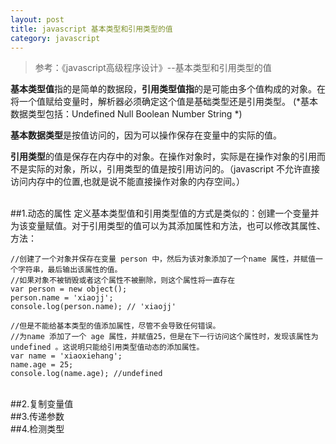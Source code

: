```yaml
---
layout: post
title: javascript 基本类型和引用类型的值
category: javascript
---
```


>参考：《javascript高级程序设计》--基本类型和引用类型的值

**基本类型值**指的是简单的数据段，**引用类型值指**的是可能由多个值构成的对象。在将一个值赋给变量时，解析器必须确定这个值是基础类型还是引用类型。
(*基本数据类型包括：Undefined Null Boolean Number String *)

**基本数据类型**是按值访问的，因为可以操作保存在变量中的实际的值。

**引用类型**的值是保存在内存中的对象。在操作对象时，实际是在操作对象的引用而不是实际的对象，所以，引用类型的值是按引用访问的。（javascript 不允许直接访问内存中的位置,也就是说不能直接操作对象的内存空间。）

<br>
##1.动态的属性
定义基本类型值和引用类型值的方式是类似的：创建一个变量并为该变量赋值。对于引用类型的值可以为其添加属性和方法，也可以修改其属性、方法：

    //创建了一个对象并保存在变量 person 中，然后为该对象添加了一个name 属性，并赋值一个字符串，最后输出该属性的值。
    //如果对象不被销毁或者这个属性不被删除，则这个属性将一直存在
    var person = new object();
    person.name = 'xiaojj';
    console.log(person.name); // 'xiaojj'
    
    //但是不能给基本类型的值添加属性，尽管不会导致任何错误。
    //为name 添加了一个 age 属性，并赋值25，但是在下一行访问这个属性时，发现该属性为 undefined 。这说明只能给引用类型值动态的添加属性。
    var name = 'xiaoxiehang';
    name.age = 25;
    console.log(name.age); //undefined
<br>
##2.复制变量值
<br>
##3.传递参数
<br>
##4.检测类型

